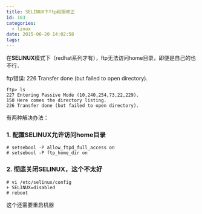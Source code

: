 ```yaml
---
title: SELINUX下ftp权限修正
id: 103
categories:
  - linux
date: 2015-06-20 14:02:58
tags:
---
```


在**SELINUX**模式下（redhat系列才有），ftp无法访问home目录，即便是自己的也不行．

ftp错误: 226 Transfer done (but failed to open directory).
```
ftp> ls
227 Entering Passive Mode (10,240,254,73,22,229).
150 Here comes the directory listing.
226 Transfer done (but failed to open directory).
```
有两种解决办法：

### 1\. 配置SELINUX允许访问home目录

```
# setsebool -P allow_ftpd_full_access on
# setsebool -P ftp_home_dir on

```

### 2\. 彻底关闭SELINUX，这个不太好

```
# vi /etc/selinux/config
+ SELINUX=disabled
# reboot

```
这个还需要重启机器